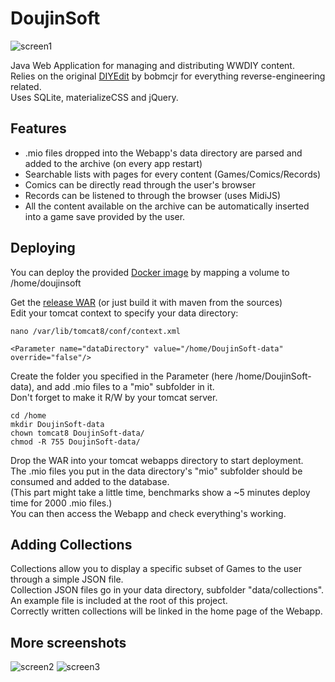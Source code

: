 # DoujinSoft

![screen1](https://cloud.githubusercontent.com/assets/8237712/26278790/4ffd633a-3da3-11e7-865f-015cab5fef5e.png)

Java Web Application for managing and distributing WWDIY content.  
Relies on the original [DIYEdit](https://gbatemp.net/threads/warioware-d-i-y-editor.346953/) by bobmcjr for everything reverse-engineering related.  
Uses SQLite, materializeCSS and jQuery. 

## Features  

* .mio files dropped into the Webapp's data directory are parsed and added to the archive (on every app restart)
* Searchable lists with pages for every content (Games/Comics/Records)
* Comics can be directly read through the user's browser
* Records can be listened to through the browser (uses MidiJS)
* All the content available on the archive can be automatically inserted into a game save provided by the user.


## Deploying  

You can deploy the provided [Docker image](https://hub.docker.com/r/difegue/doujinsoft) by mapping a volume to /home/doujinsoft

Get the [release WAR](https://github.com/Difegue/DoujinSoft/releases) (or just build it with maven from the sources)  
Edit your tomcat context to specify your data directory:  
```
nano /var/lib/tomcat8/conf/context.xml

<Parameter name="dataDirectory" value="/home/DoujinSoft-data" override="false"/>
```   
Create the folder you specified in the Parameter (here /home/DoujinSoft-data), and add .mio files to a "mio" subfolder in it.  
Don't forget to make it R/W by your tomcat server.  
```
cd /home
mkdir DoujinSoft-data
chown tomcat8 DoujinSoft-data/
chmod -R 755 DoujinSoft-data/
```
Drop the WAR into your tomcat webapps directory to start deployment.  
The .mio files you put in the data directory's "mio" subfolder should be consumed and added to the database.  
(This part might take a little time, benchmarks show a ~5 minutes deploy time for 2000 .mio files.)  
You can then access the Webapp and check everything's working.

## Adding Collections

Collections allow you to display a specific subset of Games to the user through a simple JSON file.  
Collection JSON files go in your data directory, subfolder "data/collections". An example file is included at the root of this project.  
Correctly written collections will be linked in the home page of the Webapp.

## More screenshots
![screen2](https://cloud.githubusercontent.com/assets/8237712/26278791/4fff292c-3da3-11e7-96be-575c8c96ab0b.png)
![screen3](https://cloud.githubusercontent.com/assets/8237712/26278792/50025d7c-3da3-11e7-947d-d87debba05c9.png)
